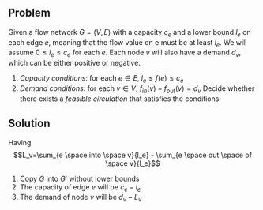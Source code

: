 ## Problem
Given a flow network $G = (V, E)$ with a capacity $c_e$ and a lower bound $l_e$ on each edge $e$, meaning that the flow value on e must be at least $l_e$. We will assume $0 ≤ l_e ≤ c_e$ for each $e$. Each node $v$ will also have a demand $d_v$, which can be either positive or negative.
1. *Capacity conditions*: for each $e∈E$, $l_e≤f(e)≤c_e$
2. *Demand conditions*: for each $v∈V$, $f_{in}(v)−f_{out}(v)=d_v$
Decide whether there exists a *feasible circulation* that satisfies the conditions.
## Solution
Having $$L_v=\sum_{e \space into \space v}{l_e} - \sum_{e \space out \space of \space v}{l_e}$$
1. Copy $G$ into $G'$ without lower bounds
2. The capacity of edge $e$ will be $c_e-l_e$
3. The demand of node $v$ will be $d_v-L_v$